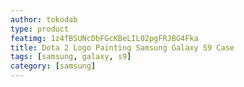 ```yaml
---
author: tokodab
type: product
featimg: 1z4fBSUNcDbFGcKBeLIL02pgFRJBG4Fka
title: Dota 2 Logo Painting Samsung Galaxy S9 Case
tags: [samsung, galaxy, s9]
category: [samsung]
---
```

